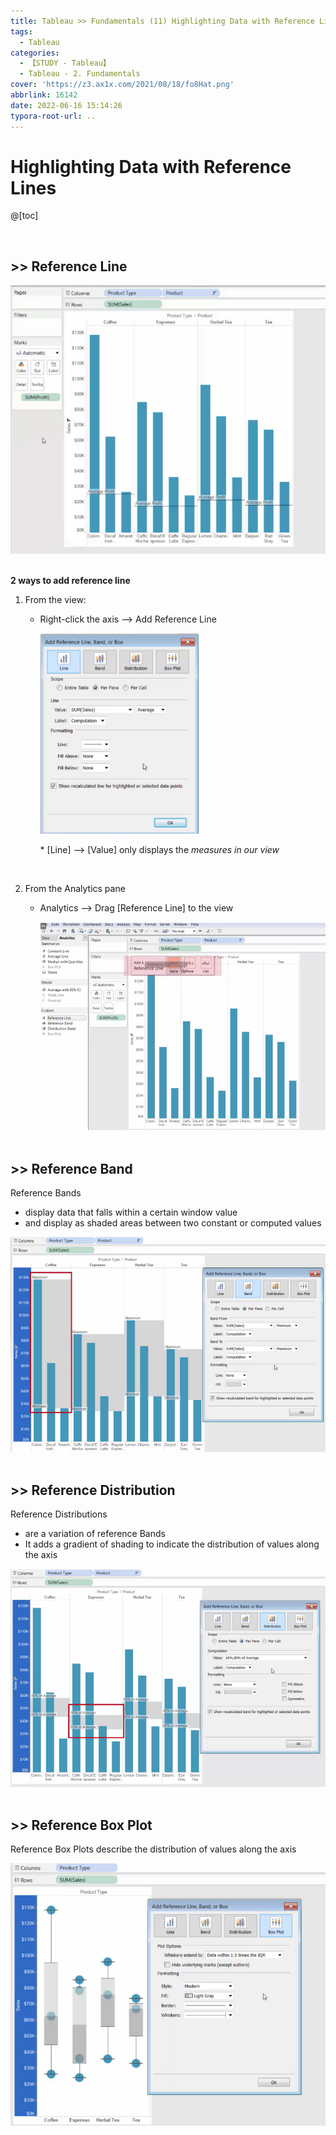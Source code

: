 ```yaml
---
title: Tableau >> Fundamentals (11) Highlighting Data with Reference Lines
tags:
  - Tableau
categories:
  - 【STUDY - Tableau】
  - Tableau - 2. Fundamentals
cover: 'https://z3.ax1x.com/2021/08/18/fo8Hat.png'
abbrlink: 16142
date: 2022-06-16 15:14:26
typora-root-url: ..
---
```


# Highlighting Data with Reference Lines

@[toc]

<br />

## \>> Reference Line

<img src="/images/S-Tableau-Fundamentals-11-Highlighting-Data-with-Reference-Lines/image-20210531125300888-16553670552931.png" alt="image-20210531125300888" style="zoom: 80%;" />

<br />

<br />

**2 ways to add reference line**

1. From the view: 

   * Right-click the axis --> Add Reference Line

     <img src="/images/S-Tableau-Fundamentals-11-Highlighting-Data-with-Reference-Lines/image-20210531124137890-16553670552942.png" alt="image-20210531124137890" style="zoom: 67%;" /> 

     \* [Line] --> [Value] only displays the *measures in our view*

     <br />

2. From the Analytics pane

   * Analytics --> Drag [Reference Line] to the view

     <img src="/images/S-Tableau-Fundamentals-11-Highlighting-Data-with-Reference-Lines/image-20210531125012133-16553670552953.png" alt="image-20210531125012133" style="zoom:67%;" /> 

     <br />
     
     <br />

## \>> Reference Band

Reference Bands 

* display data that falls within a certain window value
* and display as shaded areas between two constant or computed values

<img src="/images/S-Tableau-Fundamentals-11-Highlighting-Data-with-Reference-Lines/image-20210531125850573-16553670552954.png" alt="image-20210531125850573" style="zoom: 67%;" />

<br />

<br />

## \>> Reference Distribution

Reference Distributions 

* are a variation of reference Bands
* It adds a gradient of shading to indicate the distribution of values along the axis

<img src="/images/S-Tableau-Fundamentals-11-Highlighting-Data-with-Reference-Lines/image-20210531130225430-16553670552955.png" alt="image-20210531130225430" style="zoom: 67%;" />

<br />

<br />

## \>> Reference Box Plot

Reference Box Plots describe the distribution of values along the axis

<img src="/images/S-Tableau-Fundamentals-11-Highlighting-Data-with-Reference-Lines/image-20210531130452568-16553670552956.png" alt="image-20210531130452568" style="zoom:67%;" />

<br />

<br />
